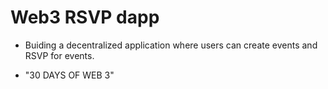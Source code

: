 # Web3 RSVP dapp

- Buiding a decentralized application where users can create events and RSVP for events.

- "30 DAYS OF WEB 3"
